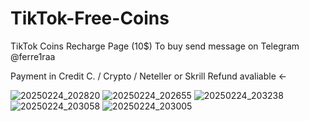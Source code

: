 # TikTok-Free-Coins


TikTok Coins Recharge Page (10$) 
To buy send message on Telegram @ferre1raa 

Payment in Credit C. / Crypto / Neteller or Skrill
Refund avaliable <-

![20250224_202820](https://github.com/user-attachments/assets/a4ef127e-175a-4f64-8570-a3eacd944770)
![20250224_202655](https://github.com/user-attachments/assets/1f78cb28-3f57-4382-8a64-a56a613d5276)
![20250224_203238](https://github.com/user-attachments/assets/f8897dd3-3716-477a-9807-36e63f5ae5b4)
![20250224_203058](https://github.com/user-attachments/assets/7af41d8b-f19f-4abb-a51e-9c548ce8e9d4)
![20250224_203005](https://github.com/user-attachments/assets/108e8d43-16b1-45a1-a1e1-1cfcd1b2e7de)
